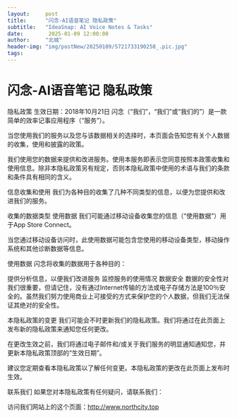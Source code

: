 ```yaml
---
layout:     post
title:      "闪念-AI语音笔记 隐私政策"
subtitle:   "IdeaSnap: AI Voice Notes & Tasks"
date:        2025-01-09 12:00:00
author:     "北城"
header-img: "img/postNew/20250109/5721733190258_.pic.jpg"
tags:
---
```




# 闪念-AI语音笔记 隐私政策

隐私政策
生效日期：2018年10月21日
闪念（“我们”，“我们”或“我们的”）是一款简单的效率记事应用程序（“服务”）。

当您使用我们的服务以及您与该数据相关的选择时，本页面会告知您有关个人数据的收集，使用和披露的政策。

我们使用您的数据来提供和改进服务。使用本服务即表示您同意按照本政策收集和使用信息。除非本隐私政策另有规定，否则本隐私政策中使用的术语与我们的条款和条件具有相同的含义。

信息收集和使用
我们为各种目的收集了几种不同类型的信息，以便为您提供和改进我们的服务。

收集的数据类型
使用数据
我们可能通过移动设备收集您的信息（“使用数据”）用于App Store Connect。

当您通过移动设备访问时，此使用数据可能包含您使用的移动设备类型，移动操作系统和其他诊断数据等信息。

使用数据
闪念将收集的数据用于各种目的：

提供分析信息，以便我们改进服务
监控服务的使用情况
数据安全
数据的安全性对我们很重要，但请记住，没有通过Internet传输的方法或电子存储方法是100％安全的。虽然我们努力使用商业上可接受的方式来保护您的个人数据，但我们无法保证其绝对的安全性。

本隐私政策的变更
我们可能会不时更新我们的隐私政策。我们将通过在此页面上发布新的隐私政策来通知您任何更改。

在更改生效之前，我们将通过电子邮件和/或关于我们服务的明显通知通知您，并更新本隐私政策顶部的“生效日期”。

建议您定期查看本隐私政策以了解任何变更。本隐私政策的更改在此页面上发布时生效。

联系我们
如果您对本隐私政策有任何疑问，请联系我们：

访问我们网站上的这个页面：http://www.northcity.top
